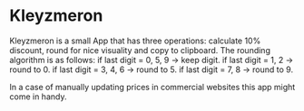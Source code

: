 # Kleyzmeron

Kleyzmeron is a small App that has three operations: calculate 10% discount, round for nice visuality and copy to clipboard.
The rounding algorithm is as follows:
if last digit = 0, 5, 9 -> keep digit.
if last digit = 1, 2 -> round to 0.
if last digit = 3, 4, 6 -> round to 5.
if last digit = 7, 8 -> round to 9.

In a case of manually updating prices in commercial websites this app might come in handy.
